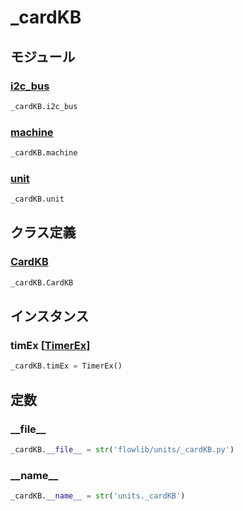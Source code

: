 # _cardKB

## モジュール

### [i2c\_bus](../i2c_bus/)
```python
_cardKB.i2c_bus
```

### [machine](../machine/)
```python
_cardKB.machine
```

### [unit](../unit/)
```python
_cardKB.unit
```
## クラス定義
### [CardKB](../../class/_cardKB.CardKB/)
```python
_cardKB.CardKB
```
## インスタンス
### timEx [[TimerEx](../../class/time_ex.TimerEx/)]
```python
_cardKB.timEx = TimerEx()
```
## 定数
### \_\_file\_\_
```python
_cardKB.__file__ = str('flowlib/units/_cardKB.py')
```
### \_\_name\_\_
```python
_cardKB.__name__ = str('units._cardKB')
```
